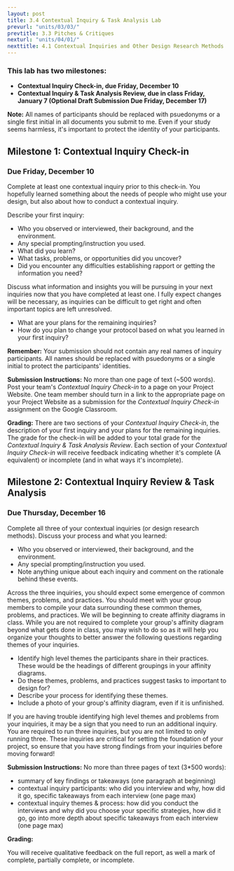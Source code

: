```yaml
---
layout: post
title: 3.4 Contextual Inquiry & Task Analysis Lab
prevurl: "units/03/03/"
prevtitle: 3.3 Pitches & Critiques
nexturl: "units/04/01/"
nexttitle: 4.1 Contextual Inquiries and Other Design Research Methods
---
```


### This lab has two milestones:
  - **Contextual Inquiry Check-in, due Friday, December 10**
  - **Contextual Inquiry & Task Analysis Review, due in class Friday, January 7 (Optional Draft Submission Due Friday, December 17)**

**Note:** All names of participants should be replaced with psuedonyms or a single first initial in all documents you submit to me. Even if your study seems harmless, it's important to protect the identity of your participants.

## Milestone 1: Contextual Inquiry Check-in
### Due Friday, December 10

Complete at least one contextual inquiry prior to this check-in. You hopefully learned something about the needs of people who might use your design, but also about how to conduct a contextual inquiry.

Describe your first inquiry:

  - Who you observed or interviewed, their background, and the environment.
  - Any special prompting/instruction you used.
  - What did you learn?
  - What tasks, problems, or opportunities did you uncover?
  - Did you encounter any difficulties establishing rapport or getting the information you need?
  
Discuss what information and insights you will be pursuing in your next inquiries now that you have completed at least one. I fully expect changes will be necessary, as inquiries can be difficult to get right and often important topics are left unresolved.

  - What are your plans for the remaining inquiries?
  - How do you plan to change your protocol based on what you learned in your first inquiry?
  
**Remember:** Your submission should not contain any real names of inquiry participants. All names should be replaced with psuedonyms or a single initial to protect the participants' identities.

**Submission Instructions:** No more than one page of text (~500 words). Post your team's _Contextual Inquiry Check-in_ to a page on your Project Website. One team member should turn in a link to the appropriate page on your Project Website as a submission for the _Contextual Inquiry Check-in_ assignment on the Google Classroom.

**Grading:** There are two sections of your _Contextual Inquiry Check-in_, the description of your first inquiry and your plans for the remaining inquiries. The grade for the check-in will be added to your total grade for the _Contextual Inquiry & Task Analysis Review_. Each section of your _Contextual Inquiry Check-in_ will receive feedback indicating whether it's complete (A equivalent) or incomplete (and in what ways it's incomplete).

## Milestone 2: Contextual Inquiry Review & Task Analysis
### Due Thursday, December 16

Complete all three of your contextual inquiries (or design research methods). Discuss your process and what you learned:
  - Who you observed or interviewed, their background, and the environment.
  - Any special prompting/instruction you used.
  - Note anything unique about each inquiry and comment on the rationale behind these events.

Across the three inquiries, you should expect some emergence of common themes, problems, and practices. You should meet with your group members to compile your data surrounding these common themes, problems, and practices. We will be beginning to create affinity diagrams in class. While you are not required to complete your group's affinity diagram beyond what gets done in class, you may wish to do so as it will help you organize your thoughts to better answer the following questions regarding themes of your inquiries.
  - Identify high level themes the participants share in their practices. These would be the headings of different groupings in your affinity diagrams.
  - Do these themes, problems, and practices suggest tasks to important to design for?
  - Describe your process for identifying these themes.
  - Include a photo of your group's affinity diagram, even if it is unfinished.
  
If you are having trouble identifying high level themes and problems from your inquiries, it may be a sign that you need to run an additional inquiry. You are required to run three inquiries, but you are not limited to only running three. These inquiries are critical for setting the foundation of your project, so ensure that you have strong findings from your inquiries before moving forward!
  
**Submission Instructions:** No more than three pages of text (3\*500 words):
  - summary of key findings or takeaways (one paragraph at beginning)
  - contextual inquiry participants: who did you interview and why, how did it go, specific takeaways from each interview (one page max)
  - contextual inquiry themes & process: how did you conduct the interviews and why did you choose your specific strategies, how did it go, go into more depth about specific takeaways from each interview (one page max)
  
**Grading:** 

You will receive qualitative feedback on the full report, as well a mark of complete, partially complete, or incomplete. 
